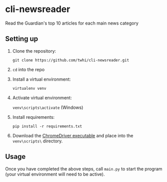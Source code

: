 # cli-newsreader
Read the Guardian's top 10 articles for each main news category

## Setting up
1. Clone the repository: 

   `git clone https://github.com/twhi/cli-newsreader.git`
   
2. `cd` into the repo
3. Install a virtual environment:

   `virtualenv venv`

4. Activate virtual environment:
   
   `venv\scripts\activate` (Windows) 

5. Install requirements:

   `pip install -r requirements.txt`

6. Download the [ChromeDriver executable](https://chromedriver.chromium.org/) and place into the `venv\scripts\` directory.

## Usage
Once you have completed the above steps, call `main.py` to start the program (your virtual environment will need to be active).
